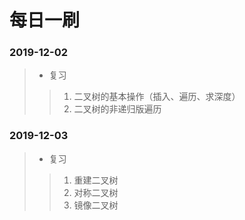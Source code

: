 <h1>每日一刷</h1>

### 2019-12-02
  > * 复习
  > > 1. 二叉树的基本操作（插入、遍历、求深度）
  > > 2. 二叉树的非递归版遍历

### 2019-12-03
  > * 复习
  > > 1. 重建二叉树
  > > 2. 对称二叉树
  > > 3. 镜像二叉树